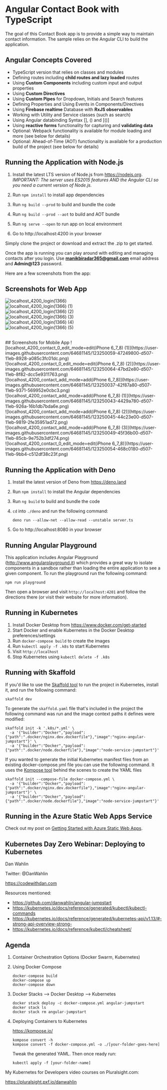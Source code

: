# Angular Contact Book with TypeScript

The goal of this Contact Book app is to provide a simple way to maintain contact information. The sample relies on the Angular CLI to build the application.

## Angular Concepts Covered

* TypeScript version that relies on classes and modules
* Defining routes including **child routes and lazy loaded** routes
* Using **Custom Components** including custom input and output properties
* Using **Custom Directives**
* Using **Custom Pipes** for Dropdown, Initials and Search features
* Defining Properties and Using Events in Components/Directives
* Using **Firebase realtime** Database with **RxJS observables**
* Working with Utility and Service classes (such as search)
* Using Angular databinding Syntax [], () and [()]
* Using **reactive forms** functionality for capturing and **validating data**
* Optional: Webpack functionality is available for module loading and more (see below for details)
* Optional: Ahead-of-Time (AOT) functionality is available for a production build of the project (see below for details)

## Running the Application with Node.js

1. Install the latest LTS version of Node.js from https://nodejs.org. *IMPORTANT: The server uses ES2015 features AND the Angular CLI so you need a current version of Node.js.*

1. Run `npm install` to install app dependencies

1. Run `ng build --prod` to build and bundle the code

1. Run `ng build --prod --aot` to build and AOT bundle

1. Run `ng serve --open` to run app on local environment 

1. Go to http://localhost:4200 in your browser 

Simply clone the project or download and extract the .zip to get started. 

Once the app is running you can play around with editing and managing contacts after you login. Use **manikbiradar365@gmail.com** email address and **Admin@123** password.

Here are a few screenshots from the app:

## Screenshots for Web App
![localhost_4200_login(1366)](https://user-images.githubusercontent.com/64681145/123249923-1f353480-d507-11eb-8d06-c402d69f410a.png)<br />
![localhost_4200_login(1366) (1)](https://user-images.githubusercontent.com/64681145/123249928-20666180-d507-11eb-9624-86e3b2c00237.png)<br />
![localhost_4200_login(1366) (2)](https://user-images.githubusercontent.com/64681145/123249930-20666180-d507-11eb-9841-0d62f618eceb.png)<br />
![localhost_4200_login(1366) (3)](https://user-images.githubusercontent.com/64681145/123249932-20fef800-d507-11eb-947d-e7135fa6e2ee.png)<br />
![localhost_4200_login(1366) (4)](https://user-images.githubusercontent.com/64681145/123249933-21978e80-d507-11eb-86e1-1f11444799a7.png)<br />
![localhost_4200_login(1366) (5)](https://user-images.githubusercontent.com/64681145/123249934-21978e80-d507-11eb-913e-e5ca715ad48e.png)

<br />
## Screenshots for Mobile App
![localhost_4200_contact_0_edit_mode=edit(iPhone 6_7_8) (1)](https://user-images.githubusercontent.com/64681145/123250059-47249800-d507-11eb-8928-a085c3fc01dc.png)<br />
![localhost_4200_contact_0_edit_mode=edit(iPhone 6_7_8) (2)](https://user-images.githubusercontent.com/64681145/123250064-47bd2e80-d507-11eb-8f82-dcc5e9311763.png)<br />
![localhost_4200_contact_add_mode=add(iPhone 6_7_8)](https://user-images.githubusercontent.com/64681145/123250037-42f87a80-d507-11eb-9371-569952e0cbc3.png)<br />
![localhost_4200_contact_add_mode=add(iPhone 6_7_8) (1)](https://user-images.githubusercontent.com/64681145/123250043-4429a780-d507-11eb-926a-16b1db7bda6e.png)<br />
![localhost_4200_contact_add_mode=add(iPhone 6_7_8) (2)](https://user-images.githubusercontent.com/64681145/123250045-44c23e00-d507-11eb-9819-2fe35951ad72.png)<br />
![localhost_4200_contact_add_mode=add(iPhone 6_7_8) (3)](https://user-images.githubusercontent.com/64681145/123250049-45f36b00-d507-11eb-85cb-9e752b3df274.png)<br />
![localhost_4200_contact_0_edit_mode=edit(iPhone 6_7_8)](https://user-images.githubusercontent.com/64681145/123250054-468c0180-d507-11eb-9bb4-c512df38c23f.png)<br />






## Running the Application with Deno

1. Install the latest version of Deno from https://deno.land

1. Run `npm install` to install the Angular dependencies

1. Run `ng build` to build and bundle the code

1. `cd` into `./deno` and run the following command:

    `deno run --allow-net --allow-read --unstable server.ts`
    
1. Go to http://localhost:8080 in your browser 

## Running Angular Playground

This application includes Angular Playground (http://www.angularplayground.it) which provides a great way to isolate components in a sandbox rather than loading the 
entire application to see a given component. To run the playground run the following command:

`npm run playground`

Then open a browser and visit `http://localhost:4201` and follow the directions there (or visit their website for more information).

## Running in Kubernetes

1. Install Docker Desktop from https://www.docker.com/get-started
1. Start Docker and enable Kubernetes in the Docker Desktop preferences/settings
1. Run `docker-compose build` to create the images
1. Run `kubectl apply -f .k8s` to start Kubernetes
1. Visit `http://localhost`
1. Stop Kubernetes using `kubectl delete -f .k8s`

## Running with Skaffold

If you'd like to use the [Skaffold tool](https://skaffold.dev/docs/install) to run the project in Kubernetes, install it, and run the following command:

`skaffold dev`

To generate the `skaffold.yaml` file that's included in the project the following command was run and the image context paths it defines were modified:

```
skaffold init -k '.k8s/*.yml' \
  -a '{"builder":"Docker","payload":{"path":".docker/nginx.dev.dockerfile"},"image":"nginx-angular-jumpstart"}' \
  -a '{"builder":"Docker","payload":{"path":".docker/node.dockerfile"},"image":"node-service-jumpstart"}'
```

If you wanted to generate the initial Kubernetes manifest files from an existing docker-compose.yml file you can use the following command.
It uses the [Kompose tool](https://kompose.io) behind the scenes to create the YAML files

```
skaffold init --compose-file docker-compose.yml \
  -a '{"builder":"Docker","payload":{"path":".docker/nginx.dev.dockerfile"},"image":"nginx-angular-jumpstart"}' \
  -a '{"builder":"Docker","payload":{"path":".docker/node.dockerfile"},"image":"node-service-jumpstart"}'
```


## Running in the Azure Static Web Apps Service

Check out my post on [Getting Started with Azure Static Web Apps](https://blog.codewithdan.com/getting-started-with-azure-static-web-apps). 

<a id="kubernetes-day-zero"></a>
## Kubernetes Day Zero Webinar: Deploying to Kubernetes

Dan Wahlin

Twitter: @DanWahlin

https://codewithdan.com

Resources mentioned:

* https://github.com/danwahlin/angular-jumpstart
* https://kubernetes.io/docs/reference/generated/kubectl/kubectl-commands
* https://kubernetes.io/docs/reference/generated/kubernetes-api/v1.13/#-strong-api-overview-strong-
* https://kubernetes.io/docs/reference/kubectl/cheatsheet/

## Agenda

1. Container Orchestration Options (Docker Swarm, Kubernetes)
2. Using Docker Compose

    ```
    docker-compose build
    docker-compose up
    docker-compose down
    ```

3. Docker Stacks --> Docker Desktop --> Kubernetes

    ```
    docker stack deploy -c docker-compose.yml angular-jumpstart
    docker stack ls
    docker stack rm angular-jumpstart
    ```

4. Deploying Containers to Kubernetes

    https://kompose.io/

    ```
    kompose convert -h
    kompose convert -f docker-compose.yml -o ./[your-folder-goes-here]
    ```

    Tweak the generated YAML. Then once ready run:

    ```
    kubectl apply -f [your-folder-name]
    ```

My Kubernetes for Developers video courses on Pluralsight.com:

https://pluralsight.pxf.io/danwahlin




